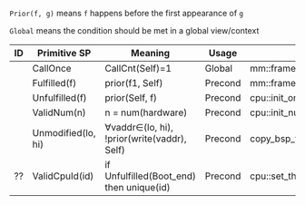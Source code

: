 `Prior(f, g)` means `f` happens before the first appearance of `g` 


`Global` means the condition should be met in a global view/context



| ID  | Primitive SP | Meaning | Usage | Example API |
|---|---|---|---|---|
||CallOnce|CallCnt(Self)=1|Global|mm::frame::allocator::init_early_allocator|
||Fulfilled(f)|prior(f1, Self)| Precond | mm::frame::allocator::init_early_allocator|
||Unfulfilled(f)|prior(Self, f)| Precond | cpu::init_on_bsp|
||ValidNum(n)|n = num(hardware)| Precond | cpu::init_num_cpus |
||Unmodified(lo, hi)|∀vaddr∈(lo, hi), !prior(write(vaddr), Self)| Precond| copy_bsp_for_ap |
|??|ValidCpuId(id)|if Unfulfilled(Boot_end) then unique(id)| Precond | cpu::set_this_cpu_id|